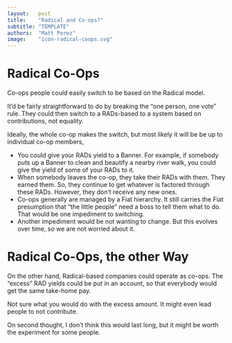 ```yaml
---
layout:   post
title:    "Radical and Co-ops?"
subtitle: "TEMPLATE"
authors:  "Matt Perez"
image:    "icon-radical-coops.svg"
---
```


<div style="display:none;">
 <p>Co-ops people could easily switch to be based on the <span class="_paradigm">Radical</span> model.</p>
</div>

<h1>Radical Co-Ops</h1>
 <p>Co-ops people could easily switch to be based on the <span class="_paradigm">Radical</span> model.</p>
 <p>It&rsquo;d be fairly straightforward to do by breaking the &ldquo;one person, one vote&rdquo; rule. They could then switch to a <span class="_paradigm">RAD</span>s-based to a system based on contributions, not equality.</p>
 <p>Ideally, the whole co-op makes the switch, but most likely it will be be up to individual co-op members,</p> 
 <ul>
  <li>You could give your <span class="_paradigm">RAD</span>s yield to a <span class='_paradigm'>Banner</span>. For example, if somebody puts up a <span class='_paradigm'>Banner</span> to clean and beautify a nearby river walk, you could give the yield of some of your <span class="_paradigm">RAD</span>s to it.</li>
  <li>When somebody leaves the co-op, they take their <span class="_paradigm">RAD</span>s with them. They earned them. So, they continue to get whatever is factored through these <span class="_paradigm">RAD</span>s. However, they don&rsquo;t receive any new ones.</li>
  <li>Co-ops generally are managed by a <span class="_paradigm">Fiat</span> hierarchy. It still carries the <span class="_paradigm">Fiat</span> presumption that &ldquo;the little people&rdquo; need a boss to tell them what to do. That would be one impediment to switching.</li>
  <li>Another impediment would be not wanting to change. But this evolves over time, so we are not worried about it.</li>
 </ul>

<h1>Radical Co-Ops, the other Way</h1>
 <p>On the other hand, Radical-based companies could operate as co-ops. The &ldquo;excess&rdquo; <span class='_paradigm'>RAD</span> yields could be put in an account, so that everybody would get the same take-home pay.</p>
 <p>Not sure what you would do with the excess amount. It might even lead people to not contribute.</p>
 <p>On second thought, I don&rsquo;t think this would last long, but it might be worth the experiment for some people.</p>
